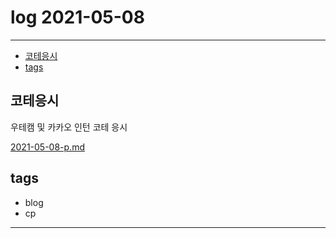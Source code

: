 # log 2021-05-08

--------------------------

- [코테응시](#코테응시)
- [tags](#tags)


## 코테응시

우테캠 및 카카오 인턴 코테 응시

[2021-05-08-p.md](./2021-05-08-p.md)

## tags
- blog
- cp

--------------------------

